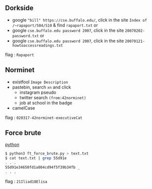 ## Dorkside
- google `"bill" https://cse.buffalo.edu/`, click in the site `Index of /~rapaport/584/S10` & find `rapaport.txt`
or 
- google `cse.buffalo.edu password 2007`, click in the site `20070202-password.txt`
or 
- google `cse.buffalo.edu password 2007`, click in the site `20070121-howtoaccessreadings.txt`

flag : ``
Rapaport
``

## Norminet
- existfool `Image Description`
- pastebin, search `xn` and click
    - instagram pseudo
    - twitter search `(from:42norminet)`
    - job at school in the badge
- camelCase

flag : ``
020317-42norminet-executiveCat
``

## Force brute
[python](https://github.com/GuillaumeDupuy/CTF/blob/main/42CTF/scripts/ft_force_brute.py)

```sh
$ python3 ft_force_brute.py > text.txt
$ cat text.txt | grep 55d91e
. . .
55d91e34650fd1a804cd94f5f39b34fb _
. . .
```
flag : ``
21Iliad18Elisa
``
